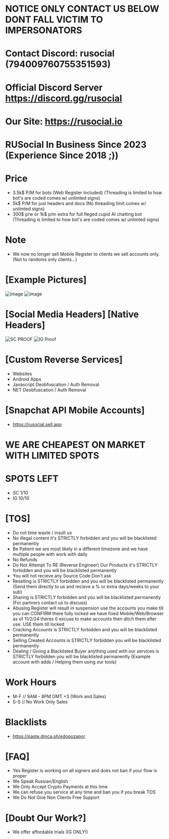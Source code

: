 # NOTICE ONLY CONTACT US BELOW DONT FALL VICTIM TO IMPERSONATORS

# Contact Discord: rusocial (794009760755351593)
# Official Discord Server https://discord.gg/rusocial
# Our Site: https://rusocial.io
# RUSocial In Business Since 2023 (Experience Since 2018 ;))

# Price
- 3.5k$ P/M for bots (Web Register Included) (Threading is limited to how bot's are coded comes w/ unlimted signs)
- 5k$ P/M for just headers and docs (No threading limit comes w/ unlimted signs)
- 300$ p/w or 1k$ p/m extra for full fleged cupid AI chatting bot (Threading is limited to how bot's are coded comes w/ unlimted signs)

# Note
- We now no longer sell Mobile Register to clients we sell accounts only. (Not to randoms only clients...)

# [Example Pictures]
 ![image](https://github.com/user-attachments/assets/a79d290a-f516-4ffc-abb5-d8c6749a6787)
 ![image](https://github.com/user-attachments/assets/e2633262-aebd-492a-9386-b85c211a5c35)


# [Social Media Headers] [Native Headers]
![SC PROOF](https://github.com/user-attachments/assets/45bba3e3-8d3c-479e-b544-7cd8facc2da5)
![IG Proof](https://github.com/user-attachments/assets/9de436e0-dc29-4b58-a50b-660af28e140b)

# [Custom Reverse Services]
- Websites
- Android Apps
- Javascript Deobfuscation / Auth Removal
- NET Deobfuscation / Auth Removal

# [Snapchat API Mobile Accounts]
- https://rusocial.sell.app

# WE ARE CHEAPEST ON MARKET WITH LIMITED SPOTS

# SPOTS LEFT
- SC 1/10
- IG 10/10

# [TOS]
- Do not time waste / insult us
- No illegal content it's STRICTLY forbidden and you will be blacklisted permanently
- Be Patient we are most likely in a different timezone and we have multiple people with work with daily
- No Refunds
- Do Not Attempt To RE (Reverse Engineer) Our Products it's STRICTLY forbidden and you will be blacklisted permanently
- You will not recieve any Source Code Don't ask
- Reselling is STRICTLY forbidden and you will be blacklisted permanently (Send them directly to us and recieve a % or extra days/weeks to your sub)
- Sharing is STRICTLY forbidden and you will be blacklisted permanently (For partners contact us to discuss)
- Abusing Register will result in suspension use the accounts you make till you can CONFIRM there fully locked we have fixed Mobile/Web/Browser as of 11/2/24 theres 0 excuse to make accounts then ditch them after use. USE them till locked
- Cracking Accounts is STRICTLY forbidden and you will be blacklisted permanently
- Selling Created Accounts is STRICTLY forbidden you will be blacklisted permanently
- Dealing / Giving a Blacklisted Buyer anything used with our services is STRICTLY forbidden you will be blacklisted permanently (Example account with adds / Helping them using our tools)

# Work Hours
- M-F // 9AM - 8PM GMT +3 (Work and Sales)
- S-S // No Work Only Sales

# Blacklists
- https://paste.dmca.sh/edopozapor

# [FAQ]
- Yes Register is working on all signers and does not ban if your flow is proper
- We Speak Russian/English
- We Only Accept Crypto Payments at this time
- We can refuse you service at any time and ban you if you break TOS
- We Do Not Give Non Clients Free Support

# [Doubt Our Work?]
- We offer affordable trials (IG ONLY!)
